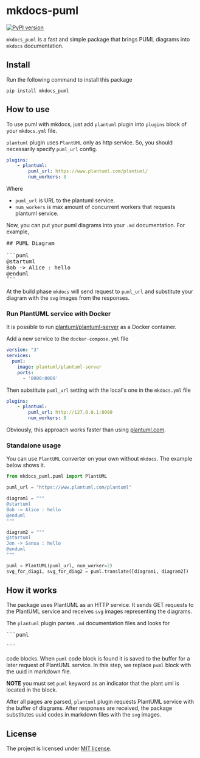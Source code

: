 # mkdocs-puml

[![PyPI version](https://badge.fury.io/py/mkdocs_puml.svg)](https://badge.fury.io/py/mkdocs_puml)

`mkdocs_puml` is a fast and simple package that brings PUML diagrams into `mkdocs`
documentation.

## Install

Run the following command to install this package

```shell
pip install mkdocs_puml
```

## How to use

To use puml with mkdocs, just add `plantuml` plugin into
`plugins` block of your `mkdocs.yml` file.

`plantuml` plugin uses `PlantUML` only as http service. So, you should necessarily
specify `puml_url` config.

```yaml
plugins:
    - plantuml:
        puml_url: https://www.plantuml.com/plantuml/
        num_workers: 8
```

Where
* `puml_url` is URL to the plantuml service.
* `num_workers` is max amount of concurrent workers that requests plantuml service.

Now, you can put your puml diagrams into your `.md` documentation. For example,

<pre>
## PUML Diagram

```puml
@startuml
Bob -> Alice : hello
@enduml
```
</pre>

At the build phase `mkdocs` will send request to `puml_url` and substitute your
diagram with the `svg` images from the responses.

### Run PlantUML service with Docker

It is possible to run [plantuml/plantuml-server](https://hub.docker.com/r/plantuml/plantuml-server)
as a Docker container.

Add a new service to the `docker-compose.yml` file

```yaml
version: "3"
services:
  puml:
    image: plantuml/plantuml-server
    ports:
      - '8080:8080'
```

Then substitute `puml_url` setting with the local's one in the `mkdocs.yml` file

```yaml
plugins:
    - plantuml:
        puml_url: http://127.0.0.1:8080
        num_workers: 8
```

Obviously, this approach works faster than
using [plantuml.com](https://www.plantuml.com/plantuml/).

### Standalone usage

You can use `PlantUML` converter on your own without `mkdocs`.
The example below shows it.

```python
from mkdocs_puml.puml import PlantUML

puml_url = "https://www.plantuml.com/plantuml"

diagram1 = """
@startuml
Bob -> Alice : hello
@enduml
"""

diagram2 = """
@startuml
Jon -> Sansa : hello
@enduml
"""

puml = PlantUML(puml_url, num_worker=2)
svg_for_diag1, svg_for_diag2 = puml.translate([diagram1, diagram2])
```

## How it works

The package uses PlantUML as an HTTP service. It sends GET requests to
the PlantUML service and receives `svg` images representing the diagrams.

The `plantuml` plugin parses `.md` documentation files and looks for

<pre>
```puml

```
</pre>

code blocks. When `puml` code block is found it is saved to the buffer for
a later request of PlantUML service. In this step, we replace `puml` block
with the uuid in markdown file.

**NOTE** you must set `puml` keyword as an indicator that the plant uml
is located in the block.

After all pages are parsed, `plantuml` plugin requests PlantUML service
with the buffer of diagrams. After responses are received, the package
substitutes uuid codes in markdown files with the `svg` images.

## License

The project is licensed under [MIT license](LICENSE).
